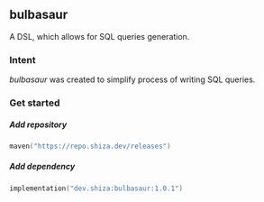 ## bulbasaur

A DSL, which allows for SQL queries generation.

### Intent

*bulbasaur* was created to simplify process of writing SQL queries.

### Get started

##### Add repository

```kotlin
maven("https://repo.shiza.dev/releases")
```

##### Add dependency

```kotlin
implementation("dev.shiza:bulbasaur:1.0.1")
```
